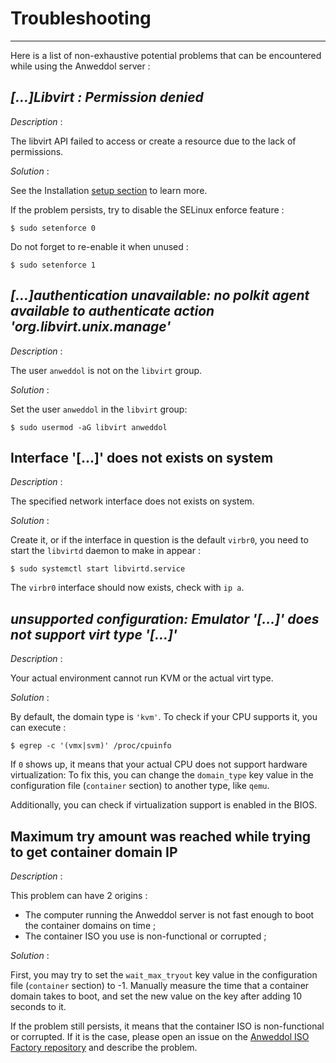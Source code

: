 # Troubleshooting

----

Here is a list of non-exhaustive potential problems that can be encountered while using the Anweddol server : 

## *[...]Libvirt : Permission denied*

*Description* : 

The libvirt API failed to access or create a resource due to the lack of permissions.

*Solution* : 

See the Installation [setup section](installation.md) to learn more.

If the problem persists, try to disable the SELinux enforce feature : 

```
$ sudo setenforce 0
```

Do not forget to re-enable it when unused : 

```
$ sudo setenforce 1
```

## *[...]authentication unavailable: no polkit agent available to authenticate action 'org.libvirt.unix.manage'*

*Description* : 

The user `anweddol` is not on the `libvirt` group.

*Solution* : 

Set the user `anweddol` in the `libvirt` group:

```
$ sudo usermod -aG libvirt anweddol
```

## Interface '[...]' does not exists on system

*Description* : 

The specified network interface does not exists on system.

*Solution* : 

Create it, or if the interface in question is the default `virbr0`, you need to start the `libvirtd` daemon to make in appear : 

```
$ sudo systemctl start libvirtd.service
```

The `virbr0` interface should now exists, check with `ip a`.

## *unsupported configuration: Emulator '[...]' does not support virt type '[...]'*

*Description* : 

Your actual environment cannot run KVM or the actual virt type.

*Solution* : 

By default, the domain type is `'kvm'`. To check if your CPU supports it, you can execute : 

```
$ egrep -c '(vmx|svm)' /proc/cpuinfo
```

If `0` shows up, it means that your actual CPU does not support hardware virtualization: To fix this, you can change the `domain_type` key value in the configuration file (`container` section) to another type, like `qemu`.

Additionally, you can check if virtualization support is enabled in the BIOS.

## Maximum try amount was reached while trying to get container domain IP

*Description* : 

This problem can have 2 origins : 

- The computer running the Anweddol server is not fast enough to boot the container domains on time ; 
- The container ISO you use is non-functional or corrupted ;

*Solution* : 

First, you may try to set the `wait_max_tryout` key value in the configuration file (`container` section) to -1.  Manually measure the time that a container domain takes to boot, and set the new value on the key after adding 10 seconds to it.

If the problem still persists, it means that the container ISO is non-functional or corrupted. If it is the case, please open an issue on the [Anweddol ISO Factory repository](https://github.com/the-anweddol-project/Anweddol-ISO-factory/issues) and describe the problem.
